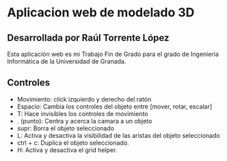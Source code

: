 # Aplicacion web de modelado 3D
## Desarrollada por Raúl Torrente López

Esta aplicación web es mi Trabajo Fin de Grado para el grado de Ingeniería Informática de la Universidad de Granada.

## Controles
* Movimiento: click izquierdo y derecho del ratón
* Espacio: Cambia los controles del objeto entre [mover, rotar, escalar]
* T: Hace invisibles los controles de movimiento
* . (punto): Centra y acerca la camara a un objeto
* supr: Borra el objeto seleccionado
* L: Activa y desactiva la visibilidad de las aristas del objeto seleccionado
* ctrl + c: Duplica el objeto seleccionado.
* H: Activa y desactiva el grid helper.